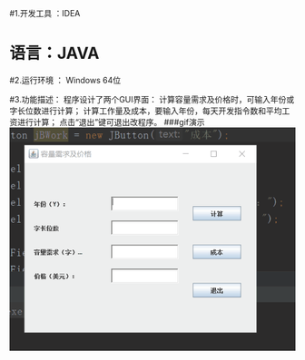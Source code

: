 #1.开发工具 ：IDEA

#  语言：JAVA

#2.运行环境 ： Windows 64位

#3.功能描述：
程序设计了两个GUI界面：
计算容量需求及价格时，可输入年份或字长位数进行计算；
计算工作量及成本，要输入年份，每天开发指令数和平均工资进行计算；
点击“退出”键可退出改程序。
###gif演示
![Alt text](./wbb---demo.gif)
